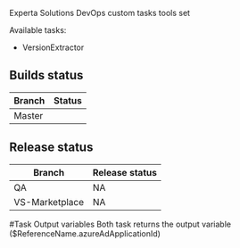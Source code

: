 Experta Solutions DevOps custom tasks tools set

Available tasks:
- VersionExtractor

## Builds status
<table>
	<thead>
		<tr>
			<th>Branch</th>
			<th>Status</th>
		</tr>
	</thead>
	<tbody>
		<tr>
			<td>Master</td>
			<td><NA</td>
		</tr>
	</tbody>
</table>

## Release status
<table>
	<thead>
	<tr>
		<th>Branch</th>
		<th>Release status</th>
	</tr>
	</thead>
	<tbody>
	<tr>
		<td>QA</td>
		<td>NA</td>
	</tr>
	<tr>
		<td>VS-Marketplace</td>
		<td>NA</td>
	</tr>
	</tbody>
</table>

#Task Output variables
Both task returns the output variable ($ReferenceName.azureAdApplicationId)